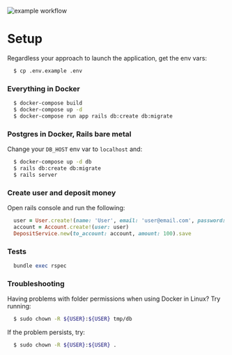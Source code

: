 ![example workflow](https://github.com/bcrivelaro/banking_app/actions/workflows/ci.yml/badge.svg)

# Setup

Regardless your approach to launch the application, get the env vars:

```bash
  $ cp .env.example .env
```

### Everything in Docker

```bash
  $ docker-compose build
  $ docker-compose up -d
  $ docker-compose run app rails db:create db:migrate
```

### Postgres in Docker, Rails bare metal

Change your `DB_HOST` env var to `localhost` and:

```bash
  $ docker-compose up -d db
  $ rails db:create db:migrate
  $ rails server
```

### Create user and deposit money

Open rails console and run the following:
```ruby
  user = User.create!(name: 'User', email: 'user@email.com', password: '123456', password_confirmation: '123456')
  account = Account.create!(user: user)
  DepositService.new(to_account: account, amount: 100).save
```

### Tests

```ruby
  bundle exec rspec
```

### Troubleshooting

Having problems with folder permissions when using Docker in Linux? Try running:

```bash
  $ sudo chown -R ${USER}:${USER} tmp/db
```

If the problem persists, try:

```bash
  $ sudo chown -R ${USER}:${USER} .
```
